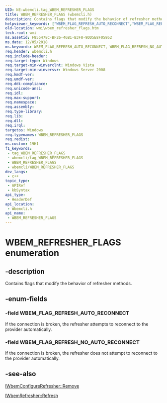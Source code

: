 ```yaml
---
UID: NE:wbemcli.tag_WBEM_REFRESHER_FLAGS
title: WBEM_REFRESHER_FLAGS (wbemcli.h)
description: Contains flags that modify the behavior of refresher methods.
helpviewer_keywords: ["WBEM_FLAG_REFRESH_AUTO_RECONNECT","WBEM_FLAG_REFRESH_NO_AUTO_RECONNECT","WBEM_REFRESHER_FLAGS","WBEM_REFRESHER_FLAGS enumeration [Windows Management Instrumentation]","wbemcli/WBEM_FLAG_REFRESH_AUTO_RECONNECT","wbemcli/WBEM_FLAG_REFRESH_NO_AUTO_RECONNECT","wbemcli/WBEM_REFRESHER_FLAGS","wmi.wbem_refresher_flags"]
old-location: wmi\wbem_refresher_flags.htm
tech.root: wmi
ms.assetid: F855478C-BF26-46B1-B3F8-9DD5E8F05862
ms.date: 12/05/2018
ms.keywords: WBEM_FLAG_REFRESH_AUTO_RECONNECT, WBEM_FLAG_REFRESH_NO_AUTO_RECONNECT, WBEM_REFRESHER_FLAGS, WBEM_REFRESHER_FLAGS enumeration [Windows Management Instrumentation], wbemcli/WBEM_FLAG_REFRESH_AUTO_RECONNECT, wbemcli/WBEM_FLAG_REFRESH_NO_AUTO_RECONNECT, wbemcli/WBEM_REFRESHER_FLAGS, wmi.wbem_refresher_flags
req.header: wbemcli.h
req.include-header: 
req.target-type: Windows
req.target-min-winverclnt: Windows Vista
req.target-min-winversvr: Windows Server 2008
req.kmdf-ver: 
req.umdf-ver: 
req.ddi-compliance: 
req.unicode-ansi: 
req.idl: 
req.max-support: 
req.namespace: 
req.assembly: 
req.type-library: 
req.lib: 
req.dll: 
req.irql: 
targetos: Windows
req.typenames: WBEM_REFRESHER_FLAGS
req.redist: 
ms.custom: 19H1
f1_keywords:
 - tag_WBEM_REFRESHER_FLAGS
 - wbemcli/tag_WBEM_REFRESHER_FLAGS
 - WBEM_REFRESHER_FLAGS
 - wbemcli/WBEM_REFRESHER_FLAGS
dev_langs:
 - c++
topic_type:
 - APIRef
 - kbSyntax
api_type:
 - HeaderDef
api_location:
 - Wbemcli.h
api_name:
 - WBEM_REFRESHER_FLAGS
---
```


# WBEM_REFRESHER_FLAGS enumeration


## -description

Contains flags that modify the behavior of refresher methods.

## -enum-fields

### -field WBEM_FLAG_REFRESH_AUTO_RECONNECT

If the connection is broken, the refresher attempts to reconnect to the provider automatically.

### -field WBEM_FLAG_REFRESH_NO_AUTO_RECONNECT

If the connection is broken, the refresher does not attempt to reconnect to the provider automatically.

## -see-also

<a href="/windows/desktop/api/wbemcli/nf-wbemcli-iwbemconfigurerefresher-remove">IWbemConfigureRefresher::Remove</a>



<a href="/windows/desktop/api/wbemcli/nf-wbemcli-iwbemrefresher-refresh">IWbemRefresher::Refresh</a>